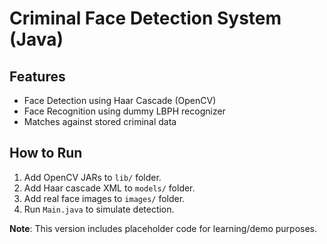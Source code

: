 # Criminal Face Detection System (Java)

## Features
- Face Detection using Haar Cascade (OpenCV)
- Face Recognition using dummy LBPH recognizer
- Matches against stored criminal data

## How to Run
1. Add OpenCV JARs to `lib/` folder.
2. Add Haar cascade XML to `models/` folder.
3. Add real face images to `images/` folder.
4. Run `Main.java` to simulate detection.

**Note**: This version includes placeholder code for learning/demo purposes.